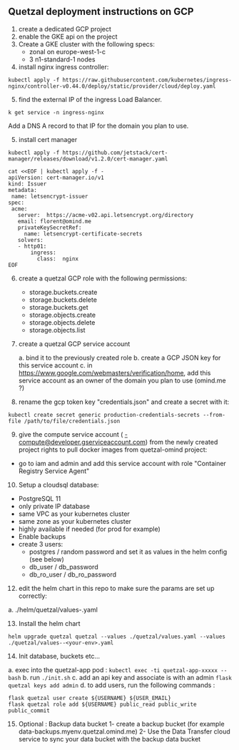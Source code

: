 ## Quetzal deployment instructions on GCP

1. create a dedicated GCP project
2. enable the GKE api on the project   
3. Create a GKE cluster with the following specs: 
    * zonal on europe-west-1-c
    * 3 n1-standard-1 nodes
4. install nginx ingress controller: 
```
kubectl apply -f https://raw.githubusercontent.com/kubernetes/ingress-nginx/controller-v0.44.0/deploy/static/provider/cloud/deploy.yaml
```
5. find the external IP of the ingress Load Balancer.
```
k get service -n ingress-nginx
```   
Add a DNS A record to that IP for the domain you plan to use.

5. install cert manager
```
kubectl apply -f https://github.com/jetstack/cert-manager/releases/download/v1.2.0/cert-manager.yaml
```
```
cat <<EOF | kubectl apply -f -
apiVersion: cert-manager.io/v1
kind: Issuer
metadata:
 name: letsencrypt-issuer
spec:
 acme:
   server:  https://acme-v02.api.letsencrypt.org/directory
   email: florent@omind.me
   privateKeySecretRef:
     name: letsencrypt-certificate-secrets
   solvers:
   - http01:
       ingress:
         class:  nginx
EOF
```


6. create a quetzal GCP role with the following permissions:
   * storage.buckets.create
   * storage.buckets.delete
   * storage.buckets.get
   * storage.objects.create
   * storage.objects.delete
   * storage.objects.list

7. create a quetzal GCP service account
   
   a. bind it to the previously created role
   b. create a GCP JSON key for this service account
   c. in https://www.google.com/webmasters/verification/home, add this service account as an owner of the domain you plan to use (omind.me ?)
   
8. rename the gcp token key "credentials.json" and create a secret with it: 
```
kubectl create secret generic production-credentials-secrets --from-file /path/to/file/credentials.json
```

9. give the compute service account ( <projectId>-compute@developer.gserviceaccount.com) from the newly created project rights to pull docker images from quetzal-omind project: 

* go to iam and admin and add this service account with role "Container Registry Service Agent"

10. Setup a cloudsql database: 
* PostgreSQL 11
* only private IP database
* same VPC as your kubernetes cluster
* same zone as your kubernetes cluster
* highly available if needed (for prod for example)
* Enable backups
* create 3 users: 
    - postgres / random password and set it as values in the helm config (see below)
    - db_user / db_password
    - db_ro_user / db_ro_password

12. edit the helm chart in this repo to make sure the params are set up correctly:

a. ./helm/quetzal/values-<your-env>.yaml


13. Install the helm chart
```
helm upgrade quetzal quetzal --values ./quetzal/values.yaml --values ./quetzal/values--<your-env>.yaml
```

14. Init database, buckets etc...

  a. exec into the quetzal-app pod : ```kubectl exec -ti quetzal-app-xxxxx -- bash```
  b. run ```./init.sh```
  c. add an api key and associate is with an admin ```flask quetzal keys add admin```
  d. to add users, run the following commands : 
```
flask quetzal user create ${USERNAME} ${USER_EMAIL}
flask quetzal role add ${USERNAME} public_read public_write public_commit
```


15. Optional : Backup data bucket
1- create a backup bucket (for example data-backups.myenv.quetzal.omind.me)
2- Use the Data Transfer cloud service to sync your data bucket with the backup data bucket
